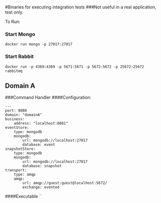 #Binaries for executing integration tests
###Not useful in a real application, test only.

To Run:

### Start Mongo
`docker run mongo -p 27017:27017`

### Start Rabbit
`docker run -p 4369:4369 -p 5671:5671 -p 5672:5672 -p 25672:25672 rabbitmq`

## Domain A
###Command Handler
####Configuration:

```
---
port: 8080
domain: "domainA"
business:
    address: "localhost:8081"
eventStore:
    type: mongodb
    mongodb:
        url: mongodb://localhost:27017
        database: event
snapshotStore:
    type: mongodb
    mongodb:
        url: mongodb://localhost:27017
        database: snapshot
transport:
    type: amqp
    amqp:
        url: amqp://guest:guest@localhost:5672/
        exchange: evented

```

####Executable
``
